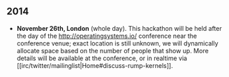 2014
----

* __November 26th, London__ (whole day).  This hackathon will be held after the day of the http://operatingsystems.io/
  conference near the conference venue; exact location is still unknown, we will dynamically allocate
  space based on the number of people that show up.  More details will be available at the conference,
  or in realtime via [[irc/twitter/mailinglist|Home#discuss-rump-kernels]].